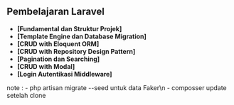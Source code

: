 ## Pembelajaran Laravel

- **[Fundamental dan Struktur Projek]**
- **[Template Engine dan Database Migration]**
- **[CRUD with Eloquent ORM]**
- **[CRUD with Repository Design Pattern]**
- **[Pagination dan Searching]**
- **[CRUD with Modal]**
- **[Login Autentikasi Middleware]**


note : 
    - php artisan migrate --seed untuk data Faker\n
    - composser update setelah clone
